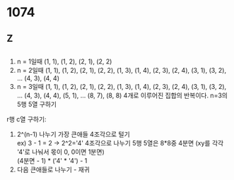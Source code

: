 # 1074

## Z

## 

1. n = 1일때 (1, 1), (1, 2), (2, 1), (2, 2)
2. n = 2일때 (1, 1), (1, 2), (2, 1), (2, 2), (1, 3), (1, 4), (2, 3), (2, 4), (3, 1), (3, 2), ... (4, 3), (4, 4)
3. n = 3일때 (1, 1), (1, 2), (2, 1), (2, 2), (1, 3), (1, 4), (2, 3), (2, 4), (3, 1), (3, 2), ... (4, 3), (4, 4), (5, 1), ... (8, 7), (8, 8)
4개로 이루어진 집합의 반복이다.
n=3의 5행 5열 구하기


r행 c열 구하기:
1. 2^(n-1) 나누기 가장 큰애들 4조각으로 털기   
    ex) 3 - 1 = 2 -> 2^2='4' 4조각으로 나누기
        5행 5열은 8*8중  4분면 (xy를 각각 '4'로 나눠서 몫이 0, 0이면 1분면)   
        (4분면 - 1) * ('4' * '4') - 1
2.  다음 큰애들로 나누기 - 재귀